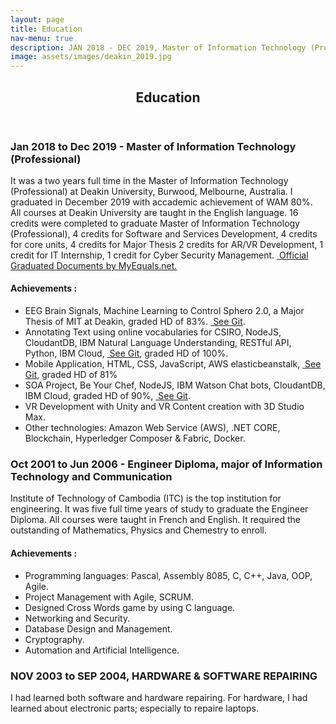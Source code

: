 ```yaml
---
layout: page
title: Education
nav-menu: true
description: JAN 2018 - DEC 2019, Master of Information Technology (Professional) at Deakin University, Melbourne, Australia. Major of Software and Services Development, Weighted Average Mark (WAM) 80%. <br/><br/> OCT 2001 - JUN 2006, Engineer Diploma, major of Information Technology and Communication, Institute of Technology of Cambodia. <br/><br/>NOV 2003 - SEP 2004, HARDWARE & SOFTWARE REPAIRING, NORTON UNIVERSITY, CAMBODIA.
image: assets/images/deakin_2019.jpg
---
```


<!-- Main -->
<div id="main" class="alt">

<!-- One -->
<section id="one">
	<div class="inner">
		<header class="major">
			<h1>Education</h1>
		</header>
	
<!-- Content -->

<h3>Jan 2018 to Dec 2019 - Master of Information Technology (Professional)</h3>
<p><span class="image left"><img src="{{ "assets/images/deakin_2019.jpg" | relative_url }}" alt="" /></span>It was a two years full time in the Master of Information Technology (Professional) at Deakin University, Burwood, Melbourne, Australia. I graduated in December 2019 with accademic achievement of WAM 80%. All courses at Deakin University are taught in the English language. 16 credits were completed to graduate Master of Information Technology (Professional), 4 credits for Software and Services Development, 4 credits for core units, 4 credits for Major Thesis 2 credits for AR/VR Development, 1 credit for IT Internship, 1 credit for Cyber Security Management. <a class='fa-graduate-cap' href='https://www.myequals.net/' target='_blank'>&nbsp;Official Graduated Documents by MyEquals.net.</a></p>


<h4>Achievements	: </h4>
<ul class='alt'>
	<li>EEG Brain Signals, Machine Learning to Control Sphero 2.0, a Major Thesis of MIT at Deakin, graded HD of 83%. <a class='icon alt fa-github' href='https://github.com/sochan/insightsquero2' target='_blank'>&nbsp;See Git</a>.</li>	
	<li>Annotating Text using online vocabularies for CSIRO, NodeJS, CloudantDB, IBM Natural Language Understanding, RESTful API, Python, IBM Cloud, <a class='icon alt fa-github' href='https://github.com/sochan/CSIROAnnotatingText' target='_blank'>&nbsp;See Git</a>, graded HD of 100%.</li> 
	<li>Mobile Application, HTML, CSS, JavaScript, AWS elasticbeanstalk, <a class='icon alt fa-github' href='https://github.com/sochan/KidColourMobile' target='_blank'>&nbsp;See Git</a>, graded HD of 81%</li>
	<li>SOA Project, Be Your Chef, NodeJS, IBM Watson Chat bots, CloudantDB, IBM Cloud, graded HD of 90%, <a class='icon alt fa-github' href='https://github.com/sochan/CookingWatson' target='_blank'>&nbsp;See Git</a>.</li>
	<li>VR Development with Unity and VR Content creation with 3D Studio Max.</li>
	<li>Other technologies: Amazon Web Service (AWS), .NET CORE, Blockchain, Hyperledger Composer & Fabric, Docker.</li>
</ul>


<h3>Oct 2001 to Jun 2006 - Engineer Diploma, major of Information Technology and Communication</h3>
<p><span class="image right"><img src="{{ "assets/images/itc.jpg" | relative_url }}" alt="" /></span>Institute of Technology of Cambodia (ITC) is the top institution for engineering. It was five full time years of study to graduate the Engineer Diploma. All courses were taught in French and English. It required the outstanding of Mathematics, Physics and Chemestry to enroll.</p>
<h4>Achievements	: </h4>
<ul class='alt'>
<li>Programming languages: Pascal, Assembly 8085, C, C++, Java, OOP, Agile.</li>
<li>Project Management with Agile, SCRUM.</li>
<li>Designed Cross Words game by using C language.</li>
<li>Networking and Security.</li>
<li>Database Design and Management.</li>
<li>Cryptography.</li>
<li>Automation and Artificial Intelligence.</li>

</ul>

<h3>NOV 2003 to SEP 2004, HARDWARE & SOFTWARE REPAIRING</h3>
<p>I had learned both software and hardware repairing. For hardware, I had learned about electronic parts; especially to repaire laptops.</p>


</div>
